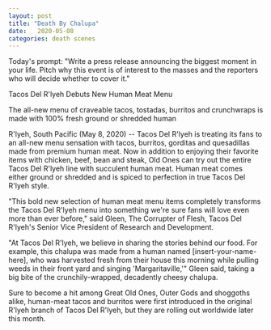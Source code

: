 ```yaml
---
layout: post
title: "Death By Chalupa"
date:   2020-05-08
categories: death scenes
---
```

Today's prompt: "Write a press release announcing the biggest moment in your life. Pitch why this event is of interest to the masses and the reporters who will decide whether to cover it."

Tacos Del R'lyeh Debuts New Human Meat Menu

The all-new menu of craveable tacos, tostadas, burritos and crunchwraps is made with 100% fresh ground or shredded human

R'lyeh, South Pacific (May 8, 2020) -- Tacos Del R'lyeh is treating its fans to an all-new menu sensation with tacos, burritos, gorditas and quesadillas made from premium human meat. Now in addition to enjoying their favorite items with chicken, beef, bean and steak, Old Ones can try out the entire Tacos Del R'lyeh line with succulent human meat. Human meat comes either ground or shredded and is spiced to perfection in true Tacos Del R'lyeh style.

"This bold new selection of human meat menu items completely transforms the Tacos Del R'lyeh menu into something we're sure fans will love even more than ever before," said Gleen, The Corrupter of Flesh, Tacos Del R'lyeh's Senior Vice President of Research and Development. 

"At Tacos Del R'lyeh, we believe in sharing the stories behind our food. For example, this chalupa was made from a human named [insert-your-name-here], who was harvested fresh from their house this morning while pulling weeds in their front yard and singing 'Margaritaville,'" Gleen said, taking a big bite of the crunchily-wrapped, decadently cheesy chalupa.

Sure to become a hit among Great Old Ones, Outer Gods and shoggoths alike, human-meat tacos and burritos were first introduced in the original R'lyeh branch of Tacos Del R'lyeh, but they are rolling out worldwide later this month. 
